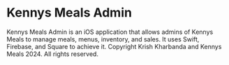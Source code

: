# Kennys Meals Admin
Kennys Meals Admin is an iOS application that allows admins of Kennys Meals to manage meals, menus, inventory, and sales. It uses Swift, Firebase, and Square to achieve it.
Copyright Krish Kharbanda and Kennys Meals 2024. All rights reserved.
